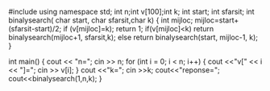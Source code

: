 #include<iostream>
using namespace std;
int n;int v[100];int k;
int start; int sfarsit;
int binalysearch( char start, char sfarsit,char k)
{
    int mijloc;
    mijloc=start+(sfarsit-start)/2;
    if (v[mijloc]=k);
        return 1;
    if(v[mijloc]<k)
        return binalysearch(mijloc+1, sfarsit,k);
    else
        return binalysearch(start, mijloc-1, k);
}

int main()
{
     cout << "n=";
     cin >> n;
    for (int i = 0; i < n; i++) {
        cout <<"v[" << i << "]=";
        cin >> v[i];
    }
    cout <<"k=";
    cin >>k;
    cout<<"reponse=";
    cout<<binalysearch(1,n,k);
}
